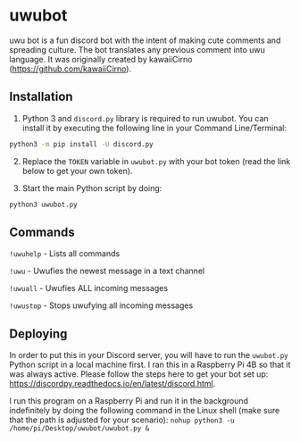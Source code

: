 # uwubot

uwu bot is a fun discord bot with the intent of making cute comments and spreading culture. The bot translates any previous comment into uwu language. 
It was originally created by kawaiiCirno (https://github.com/kawaiiCirno).

## Installation

1. Python 3 and `discord.py` library is required to run uwubot. You can install it by executing the following line in your Command Line/Terminal:

```bash
python3 -m pip install -U discord.py
```

2. Replace the `TOKEN` variable in `uwubot.py` with your bot token (read the link below to get your own token).

3. Start the main Python script by doing:
```bash
python3 uwubot.py
```

## Commands
`!uwuhelp` - Lists all commands

`!uwu` - Uwufies the newest message in a text channel

`!uwuall` - Uwufies ALL incoming messages

`!uwustop` - Stops uwufying all incoming messages

## Deploying
In order to put this in your Discord server, you will have to run the `uwubot.py` Python script in a local machine first.
I ran this in a Raspberry Pi 4B so that it was always active.
Please follow the steps here to get your bot set up: https://discordpy.readthedocs.io/en/latest/discord.html.

I run this program on a Raspberry Pi and run it in the background indefinitely by doing the following command in the Linux shell (make sure that the path is adjusted for your scenario):
```nohup python3 -u /home/pi/Desktop/uwubot/uwubot.py &```
